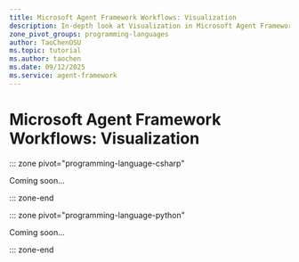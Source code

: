 ```yaml
---
title: Microsoft Agent Framework Workflows: Visualization
description: In-depth look at Visualization in Microsoft Agent Framework Workflows.
zone_pivot_groups: programming-languages
author: TaoChenOSU
ms.topic: tutorial
ms.author: taochen
ms.date: 09/12/2025
ms.service: agent-framework
---
```


# Microsoft Agent Framework Workflows: Visualization

::: zone pivot="programming-language-csharp"

Coming soon...

::: zone-end

::: zone pivot="programming-language-python"

Coming soon...

::: zone-end